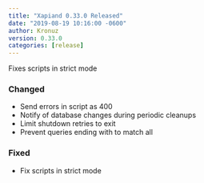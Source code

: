 ```yaml
---
title: "Xapiand 0.33.0 Released"
date: "2019-08-19 10:16:00 -0600"
author: Kronuz
version: 0.33.0
categories: [release]
---
```


Fixes scripts in strict mode


### Changed
- Send errors in script as 400
- Notify of database changes during periodic cleanups
- Limit shutdown retries to exit
- Prevent queries ending with <space><wildcard> to match all

### Fixed
- Fix scripts in strict mode
